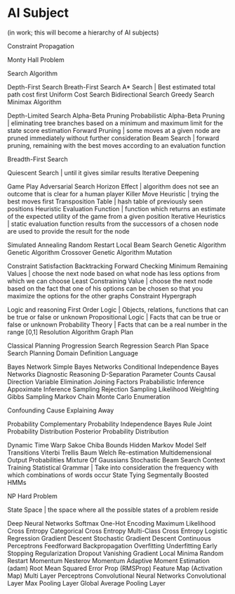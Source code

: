 # AI Subject

(in work; this will become a hierarchy of AI subjects)

Constraint Propagation

Monty Hall Problem



Search Algorithm

Depth-First Search
Breath-First Search
A* Search | Best estimated total path cost first
Uniform Cost Search
Bidirectional Search
Greedy Search
Minimax Algorithm

Depth-Limited Search
Alpha-Beta Pruning
Probabilistic Alpha-Beta Pruning | eliminating tree branches based on a minimum and maximum limit for the state score estimation
Forward Pruning | some moves at a given node are pruned immediately without further consideration
Beam Search | forward pruning, remaining with the best moves according to an evaluation function

Breadth-First Search

Quiescent Search | until it gives similar results
Iterative Deepening

Game Play
Adversarial Search
Horizon Effect | algorithm does not see an outcome that is clear for a human player
Killer Move Heuristic | trying the best moves first
Transposition Table | hash table of previously seen positions
Heuristic Evaluation Function | function which returns an estimate of the expected utility of the game from a given position
Iterative Heuristics | static evaluation function results from the successors of a chosen node are used to provide the result for the node

Simulated Annealing
Random Restart
Local Beam Search
Genetic Algorithm
Genetic Algorithm Crossover
Genetic Algorithm Mutation

Constraint Satisfaction
Backtracking
Forward Checking
Minimum Remaining Values | choose the next node based on what node has less options from which we can choose
Least Constraining Value | choose the next node based on the fact that one of his options can be chosen so that you maximize the options for the other graphs
Constraint Hypergraph

Logic and reasoning
First Order Logic | Objects, relations, functions that can be true or false or unknown
Propositional Logic | Facts that can be true or false or unknown
Probability Theory | Facts that can be a real number in the range [0,1]
Resolution Algorithm
Graph Plan

Classical Planning
Progression Search
Regression Search
Plan Space Search
Planning Domain Definition Language

Bayes Network
Simple Bayes Networks
Conditional Independence
Bayes Networks
Diagnostic Reasoning
D-Separation
Parameter Counts
Causal Direction
Variable Elimination
Joining Factors
Prababilistic Inference
Appoximate Inference Sampling
Rejection Sampling
Likelihood Weighting
Gibbs Sampling
Markov Chain Monte Carlo
Enumeration

Confounding Cause
Explaining Away

Probability
Complementary Probability
Independence
Bayes Rule
Joint Probability Distribution
Posterior Probability Distribution

Dynamic Time Warp
Sakoe Chiba Bounds
Hidden Markov Model
Self Transitions
Viterbi Trellis
Baum Welch Re-estimation
Multidemensional Output Probabilities
Mixture Of Gaussians
Stochastic Beam Search
Context Training
Statistical Grammar | Take into consideration the frequency with which combinations of words occur
State Tying
Segmentally Boosted HMMs


NP Hard Problem

State Space | the space where all the possible states of a problem reside


Deep Neural Networks
Softmax
One-Hot Encoding
Maximum Likelihood
Cross Entropy
Categorical Cross Entropy
Multi-Class Cross Entropy
Logistic Regression
Gradient Descent
Stochastic Gradient Descent
Continuous Perceptrons
Feedforward
Backpropagation
Overfitting
Underfitting
Early Stopping
Regularization
Dropout
Vanishing Gradient
Local Minima
Random Restart
Momentum
Nesterov Momentum
Adaptive Moment Estimation (adam)
Root Mean Squared Error Prop (RMSProp)
Feature Map (Activation Map)
Multi Layer Perceptrons
Convolutional Neural Networks
Convolutional Layer
Max Pooling Layer
Global Average Pooling Layer
